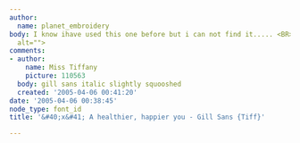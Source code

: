 ```yaml
---
author:
  name: planet_embroidery
body: I know ihave used this one before but i can not find it..... <BR><img src="http://www.typophile.com/forums/messages/83/68921.jpg"
  alt="">
comments:
- author:
    name: Miss Tiffany
    picture: 110563
  body: gill sans italic slightly squooshed
  created: '2005-04-06 00:41:20'
date: '2005-04-06 00:38:45'
node_type: font_id
title: '&#40;x&#41; A healthier, happier you - Gill Sans {Tiff}'

---
```


